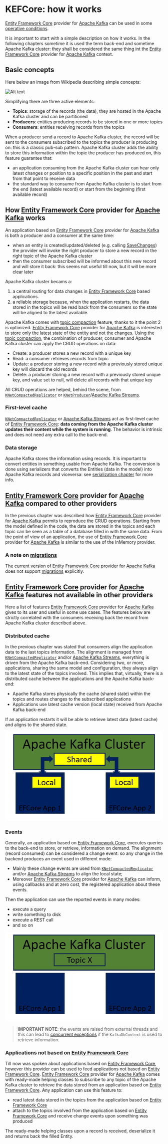 # KEFCore: how it works

[Entity Framework Core](https://learn.microsoft.com/it-it/ef/core/) provider for [Apache Kafka](https://kafka.apache.org/) can be used in some [operative conditions](usecases.md).

It is important to start with a simple description on how it works.
In the following chapters sometime it is used the term back-end and sometime Apache Kafka cluster: they shall be considered the same thing int the [Entity Framework Core](https://learn.microsoft.com/it-it/ef/core/) provider for [Apache Kafka](https://kafka.apache.org/) context.

## Basic concepts

Here below an image from Wikipedia describing simple concepts:

![Alt text](https://upload.wikimedia.org/wikipedia/commons/6/64/Overview_of_Apache_Kafka.svg "Kafka basic concepts")

Simplifying there are three active elements:
- **Topics**: storage of the records (the data), they are hosted in the Apache Kafka cluster and can be partitioned
- **Producers**: entities producing records to be stored in one or more topics
- **Consumers**: entities receiving records from the topics

When a producer send a record to Apache Kafka cluster, the record will be sent to the consumers subscribed to the topics the producer is producing on: this is a classic pub-sub pattern.
Apache Kafka cluster adds the ability to store this information within the topic the producer has produced on, this feature guarantee that:
- an application consuming from the Apache Kafka cluster can hear only latest changes or position to a specific position in the past and start from that point to receive data
- the standard way to consume from Apache Kafka cluster is to start from the end (latest available record) or start from the beginning (first available record)

## How [Entity Framework Core](https://learn.microsoft.com/it-it/ef/core/) provider for [Apache Kafka](https://kafka.apache.org/) works

An application based on [Entity Framework Core](https://learn.microsoft.com/it-it/ef/core/) provider for [Apache Kafka](https://kafka.apache.org/) is both a producer and a consumer at the same time:
- when an entity is created/updated/deleted (e.g. calling [SaveChanges](https://learn.microsoft.com/en-us/ef/core/saving/basic)) the provider will invoke the right producer to store a new record in the right topic of the Apache Kafka cluster
- then the consumer subscribed will be informed about this new record and will store it back: this seems not useful till now, but it will be more clear later

Apache Kafka cluster becams a:
1. a central routing for data changes in [Entity Framework Core](https://learn.microsoft.com/it-it/ef/core/) based applications.
2. a reliable storage because, when the application restarts, the data stored in the topics will be read back from the consumers so the state will be aligned to the latest available.

Apache Kafka comes with [topic compaction](https://kafka.apache.org/documentation/#compaction) feature, thanks to it the point 2 is optimized.
[Entity Framework Core](https://learn.microsoft.com/it-it/ef/core/) provider for [Apache Kafka](https://kafka.apache.org/) is interested to store only the latest state of the entity and not the changes.
Using the [topic compaction](https://kafka.apache.org/documentation/#compaction), the combination of producer, consumer and Apache Kafka cluster can apply the CRUD operations on data:
- Create: a producer stores a new record with a unique key
- Read: a consumer retrieves records from topic
- Update: a producer storing a new record with a previously stored unique key will discard the old records
- Delete: a producer storing a new record with a previously stored unique key, and value set to null, will delete all records with that unique key

All CRUD operations are helped, behind the scene, from [`KNetCompactedReplicator`](https://github.com/masesgroup/KNet/blob/master/src/net/KNet/Specific/Replicator/KNetCompactedReplicator.cs) or [`KNetProducer`](https://github.com/masesgroup/KNet/blob/master/src/net/KNet/Specific/Producer/KNetProducer.cs)/[Apache Kafka Streams](https://kafka.apache.org/documentation/streams/).

### First-level cache

[`KNetCompactedReplicator`](https://github.com/masesgroup/KNet/blob/master/src/net/KNet/Specific/Replicator/KNetCompactedReplicator.cs) or [Apache Kafka Streams](https://kafka.apache.org/documentation/streams/) act as first-level cache of [Entity Framework Core](https://learn.microsoft.com/it-it/ef/core/): **data coming from the Apache Kafka cluster updates their content while the system is running**.
The behavior is intrinsic and does not need any extra call to the back-end.

### Data storage

Apache Kafka stores the information using records. It is important to convert entities in something usable from Apache Kafka.
The conversion is done using serializers that converts the Entities (data in the model) into Apache Kafka records and viceversa: see [serialization chapter](serialization.md) for more info.

## [Entity Framework Core](https://learn.microsoft.com/it-it/ef/core/) provider for [Apache Kafka](https://kafka.apache.org/) compared to other providers

In the previous chapter was described how [Entity Framework Core](https://learn.microsoft.com/it-it/ef/core/) provider for [Apache Kafka](https://kafka.apache.org/) permits to reproduce the CRUD operations.
Starting from the model defined in the code, the data are stored in the topics and each topic can be seen as a table of a database filled in with the same data.
From the point of view of an application, the use of [Entity Framework Core](https://learn.microsoft.com/it-it/ef/core/) provider for [Apache Kafka](https://kafka.apache.org/) is similar to the use of the InMemory provider.

### A note on [migrations](https://learn.microsoft.com/en-us/ef/core/managing-schemas/migrations)

The current version of [Entity Framework Core](https://learn.microsoft.com/it-it/ef/core/) provider for [Apache Kafka](https://kafka.apache.org/) does not support [migrations](https://learn.microsoft.com/en-us/ef/core/managing-schemas/migrations) explicitly.

## [Entity Framework Core](https://learn.microsoft.com/it-it/ef/core/) provider for [Apache Kafka](https://kafka.apache.org/) features not available in other providers

Here a list of features [Entity Framework Core](https://learn.microsoft.com/it-it/ef/core/) provider for [Apache Kafka](https://kafka.apache.org/) gives to its user and useful in some use cases.
The features below are strictly correlated with the consumers receiving back the record from Apache Kafka cluster described above.

### Distributed cache

In the previous chapter was stated that consumers align the application data to the last topics information.
The alignment is managed from [`KNetCompactedReplicator`](https://github.com/masesgroup/KNet/blob/master/src/net/KNet/Specific/Replicator/KNetCompactedReplicator.cs) and/or [Apache Kafka Streams](https://kafka.apache.org/documentation/streams/), everything is driven from the Apache Kafka back-end.
Considering two, or more, applications, sharing the same model and configuration, they always align to the latest state of the topics involved.
This implies that, virtually, there is a distributed cache between the applications and the Apache Kafka back-end:
- Apache Kafka stores physically the cache (shared state) within the topics and routes changes to the subscribed applications
- Applications use latest cache version (local state) received from Apache Kafka back-end

If an application restarts it will be able to retrieve latest data (latest cache) and aligns to the shared state.

![Alt text](../images/cache.gif "Distributed cache")

### Events

Generally, an application based on [Entity Framework Core](https://learn.microsoft.com/it-it/ef/core/), executes queries to the back-end to store, or retrieve, information on demand.
The alignment (record consumed) can be considered a change event: so any change in the backend produces an event used in different mode:
- Mainly these change events are used from [`KNetCompactedReplicator`](https://github.com/masesgroup/KNet/blob/master/src/net/KNet/Specific/Replicator/KNetCompactedReplicator.cs) and/or [Apache Kafka Streams](https://kafka.apache.org/documentation/streams/) to align the local state;
- Moreover [Entity Framework Core](https://learn.microsoft.com/it-it/ef/core/) provider for [Apache Kafka](https://kafka.apache.org/) can inform, using callbacks and at zero cost, the registered application about these events.

Then the application can use the reported events in many modes:
- execute a query
- write something to disk
- execute a REST call
- and so on

![Alt text](../images/events.gif "Distributed cache")

> **IMPORTANT NOTE**: the events are raised from external threads and this can lead to [concurrent exceptions](https://learn.microsoft.com/en-us/ef/core/dbcontext-configuration/#avoiding-dbcontext-threading-issues) if the `KafkaDbContext` is used to retrieve information.

### Applications not based on [Entity Framework Core](https://learn.microsoft.com/it-it/ef/core/)

Till now was spoken about applications based on [Entity Framework Core](https://learn.microsoft.com/it-it/ef/core/), however this provider can be used to feed applications not based on [Entity Framework Core](https://learn.microsoft.com/it-it/ef/core/).
[Entity Framework Core](https://learn.microsoft.com/it-it/ef/core/) provider for [Apache Kafka](https://kafka.apache.org/) comes with ready-made helping classes to subscribe to any topic of the Apache Kafka cluster to retrieve the data stored from an application based on [Entity Framework Core](https://learn.microsoft.com/it-it/ef/core/).
Any application can use this feature to:
- read latest data stored in the topics from the application based on [Entity Framework Core](https://learn.microsoft.com/it-it/ef/core/) 
- attach to the topics involved from the application based on [Entity Framework Core](https://learn.microsoft.com/it-it/ef/core/) and receive change events upon something was produced 

The ready-made helping classes upon a record is received, deserialize it and returns back the filled Entity.
